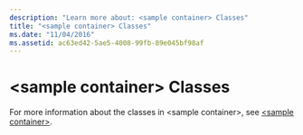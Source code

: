```yaml
---
description: "Learn more about: <sample container> Classes"
title: "<sample container> Classes"
ms.date: "11/04/2016"
ms.assetid: ac63ed42-5ae5-4008-99fb-89e045bf98af
---
```

# &lt;sample container&gt; Classes

For more information about the classes in \<sample container>, see [\<sample container>](../standard-library/sample-container.md).
